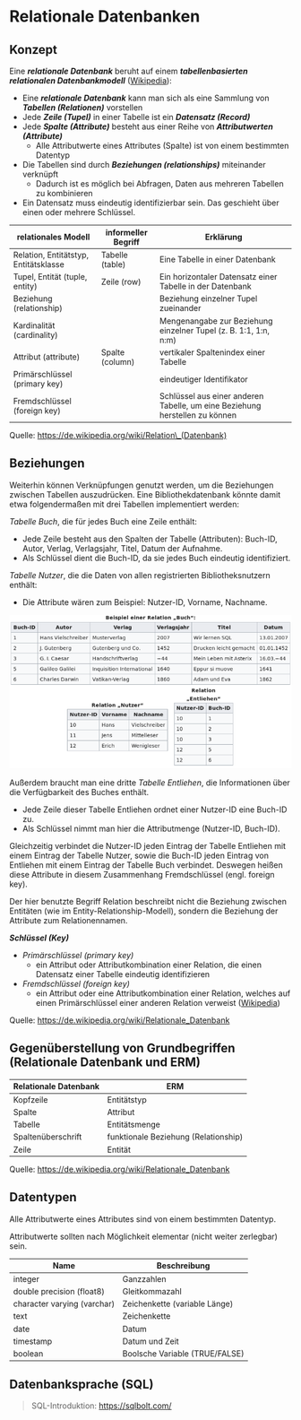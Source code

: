 # Relationale Datenbanken

## Konzept

Eine ***relationale Datenbank*** beruht auf einem ***tabellenbasierten relationalen Datenbankmodell*** ([Wikipedia](https://de.wikipedia.org/wiki/Relationale_Datenbank)):

- Eine ***relationale Datenbank*** kann man sich als eine Sammlung von ***Tabellen (Relationen)*** vorstellen
- Jede ***Zeile (Tupel)*** in einer Tabelle ist ein ***Datensatz (Record)***
- Jede ***Spalte (Attribute)*** besteht aus einer Reihe von ***Attributwerten (Attribute)***
    - Alle Attributwerte eines Attributes (Spalte) ist von einem bestimmten Datentyp
- Die Tabellen sind durch ***Beziehungen (relationships)*** miteinander verknüpft
    - Dadurch ist es möglich bei Abfragen, Daten aus mehreren Tabellen zu kombinieren
- Ein Datensatz muss eindeutig identifizierbar sein. Das geschieht über einen oder mehrere Schlüssel.

| relationales Modell | informeller Begriff | Erklärung |
| --- | --- | --- | 
| Relation, Entitätstyp, Entitätsklasse | Tabelle (table) | Eine Tabelle in einer Datenbank |
| Tupel, Entität (tuple, entity) | Zeile (row) | Ein horizontaler Datensatz einer Tabelle in der Datenbank |
| Beziehung (relationship) | | Beziehung einzelner Tupel zueinander |
| Kardinalität (cardinality) | | Mengenangabe zur Beziehung einzelner Tupel (z. B. 1:1, 1:n, n:m) |
| Attribut (attribute) | Spalte (column) | vertikaler Spaltenindex einer Tabelle |
| Primärschlüssel (primary key)| | eindeutiger Identifikator |
| Fremdschlüssel (foreign key) | | Schlüssel aus einer anderen Tabelle, um eine Beziehung herstellen zu können |

Quelle: https://de.wikipedia.org/wiki/Relation\_(Datenbank)


## Beziehungen

Weiterhin können Verknüpfungen genutzt werden, um die Beziehungen zwischen Tabellen auszudrücken.
Eine Bibliothekdatenbank könnte damit etwa folgendermaßen mit drei Tabellen implementiert werden:

*Tabelle Buch*, die für jedes Buch eine Zeile enthält:

- Jede Zeile besteht aus den Spalten der Tabelle (Attributen): Buch-ID, Autor, Verlag, Verlagsjahr, Titel, Datum der Aufnahme.
- Als Schlüssel dient die Buch-ID, da sie jedes Buch eindeutig identifiziert.

*Tabelle Nutzer*, die die Daten von allen registrierten Bibliotheksnutzern enthält:

- Die Attribute wären zum Beispiel: Nutzer-ID, Vorname, Nachname.<Paste>

![Tabellen](bilder/relation-table.png)

Außerdem braucht man eine dritte *Tabelle Entliehen*, die Informationen über die Verfügbarkeit des Buches enthält.

- Jede Zeile dieser Tabelle Entliehen ordnet einer Nutzer-ID eine Buch-ID zu. 
- Als Schlüssel nimmt man hier die Attributmenge (Nutzer-ID, Buch-ID).

Gleichzeitig verbindet die Nutzer-ID jeden Eintrag der Tabelle Entliehen mit einem Eintrag der Tabelle Nutzer, sowie die Buch-ID jeden Eintrag von Entliehen mit einem Eintrag der Tabelle Buch verbindet. Deswegen heißen diese Attribute in diesem Zusammenhang Fremdschlüssel (engl. foreign key).

Der hier benutzte Begriff Relation beschreibt nicht die Beziehung zwischen Entitäten (wie im Entity-Relationship-Modell), sondern die Beziehung der Attribute zum Relationennamen.

***Schlüssel (Key)***
- *Primärschlüssel (primary key)*
    - ein Attribut oder Attributkombination einer Relation, die einen Datensatz einer Tabelle eindeutig identifizieren
- *Fremdschlüssel (foreign key)*
	- ein Attribut oder eine Attributkombination einer Relation, welches auf einen Primärschlüssel einer anderen Relation verweist ([Wikipedia](https://de.wikipedia.org/wiki/Schl%C3%BCssel_(Datenbank)))

Quelle: https://de.wikipedia.org/wiki/Relationale_Datenbank


## Gegenüberstellung von Grundbegriffen (Relationale Datenbank und ERM)

| Relationale Datenbank | ERM |
| --------------------- | --- |
| Kopfzeile | Entitätstyp |
| Spalte | Attribut |
| Tabelle | Entitätsmenge |
| Spaltenüberschrift | funktionale Beziehung (Relationship) |
| Zeile | Entität |

Quelle: https://de.wikipedia.org/wiki/Relationale_Datenbank


## Datentypen 

Alle Attributwerte eines Attributes sind von einem bestimmten Datentyp.

Attributwerte sollten nach Möglichkeit elementar (nicht weiter zerlegbar) sein.

| Name | Beschreibung |
| ---- | ------------ |
| integer | Ganzzahlen |
| double precision (float8) | Gleitkommazahl |
| character varying (varchar)| Zeichenkette (variable Länge) |
| text | Zeichenkette |
| date | Datum |
| timestamp | Datum und Zeit |
| boolean | Boolsche Variable (TRUE/FALSE) |


## Datenbanksprache (SQL)

> SQL-Introduktion: https://sqlbolt.com/
